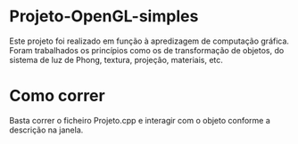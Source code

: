 # Projeto-OpenGL-simples

Este projeto foi realizado em função à apredizagem de computação gráfica. Foram trabalhados os princípios como
os de transformação de objetos, do sistema de luz de Phong, textura, projeção, materiais, etc.

# Como correr

Basta correr o ficheiro Projeto.cpp e interagir com o objeto conforme a descrição na janela.
